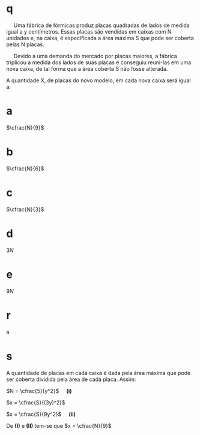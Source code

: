 # q
     Uma fábrica de fórmicas produz placas quadradas de lados de medida igual a y centímetros. Essas placas são vendidas em caixas com N unidades e, na caixa, é especificada a área máxima S que pode ser coberta pelas N placas.

     Devido a uma demanda do mercado por placas maiores, a fábrica triplicou a medida dos lados de suas placas e conseguiu reuni-las em uma nova caixa, de tal forma que a área coberta S não fosse alterada.

A quantidade X, de placas do novo modelo, em cada nova caixa será igual a:

# a
$\cfrac{N}{9}$

# b
$\cfrac{N}{6}$

# c
$\cfrac{N}{3}$

# d
$3N$

# e
$9N$

# r
a

# s
A quantidade de placas em cada caixa é dada pela área máxima que pode ser coberta dividida pela área de cada placa. Assim:

$N = \cfrac{5}{y^2}$     **(i)**

$x = \cfrac{S}{(3y)^2}$

$x = \cfrac{S}{9y^2}$     **(ii)**

De **(I)** e **(II)** tem-se que $x = \cfrac{N}{9}$
